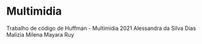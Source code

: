 # Multimidia
Trabalho de código de Huffman - Multimídia 2021
Alessandra da Silva Dias Malizia
Milena Mayara Ruy
